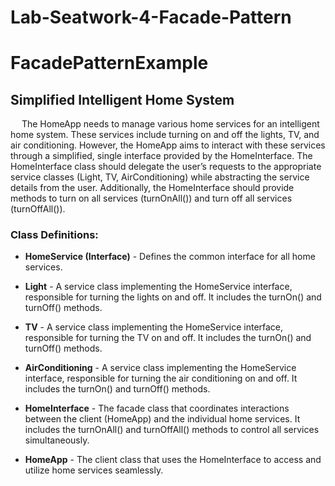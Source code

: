 # Lab-Seatwork-4-Facade-Pattern
# FacadePatternExample
## Simplified Intelligent Home System

&emsp; The HomeApp needs to manage various home services for an intelligent home system. These services include turning on and off the lights, TV, and air conditioning. However, the HomeApp aims to interact with these services through a simplified, single interface provided by the HomeInterface. The HomeInterface class should delegate the user’s requests to the appropriate service classes (Light, TV, AirConditioning) while abstracting the service details from the user. Additionally, the HomeInterface should provide methods to turn on all services (turnOnAll()) and turn off all services (turnOffAll()). <br>

### Class Definitions:

+ **HomeService (Interface)** - Defines the common interface for all home services.

+ **Light** - A service class implementing the HomeService interface, responsible for turning the lights on and off. It includes the turnOn() and turnOff() methods.

+ **TV** - A service class implementing the HomeService interface, responsible for turning the TV on and off. It includes the turnOn() and turnOff() methods.

+ **AirConditioning** - A service class implementing the HomeService interface, responsible for turning the air conditioning on and off. It includes the turnOn() and turnOff() methods.

+ **HomeInterface** - The facade class that coordinates interactions between the client (HomeApp) and the individual home services. It includes the turnOnAll() and turnOffAll() methods to control all services simultaneously.

+ **HomeApp** - The client class that uses the HomeInterface to access and utilize home services seamlessly.
 <br> <br>
